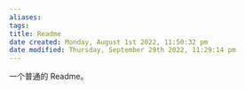 ```yaml
---
aliases: 
tags: 
title: Readme
date created: Monday, August 1st 2022, 11:50:32 pm
date modified: Thursday, September 29th 2022, 11:29:14 pm
---
```


一个普通的 Readme。
